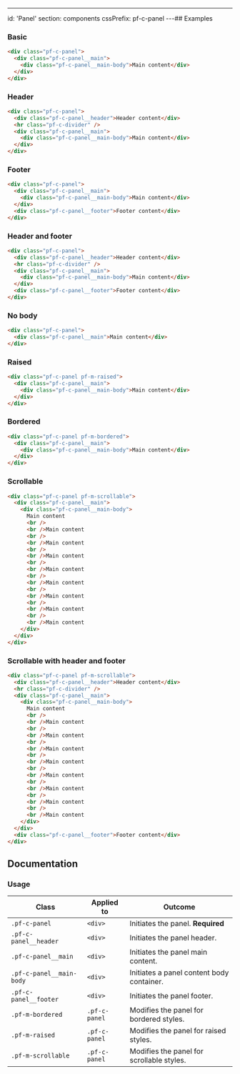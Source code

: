---
id: 'Panel'
section: components
cssPrefix: pf-c-panel
---## Examples

### Basic

```html
<div class="pf-c-panel">
  <div class="pf-c-panel__main">
    <div class="pf-c-panel__main-body">Main content</div>
  </div>
</div>

```

### Header

```html
<div class="pf-c-panel">
  <div class="pf-c-panel__header">Header content</div>
  <hr class="pf-c-divider" />
  <div class="pf-c-panel__main">
    <div class="pf-c-panel__main-body">Main content</div>
  </div>
</div>

```

### Footer

```html
<div class="pf-c-panel">
  <div class="pf-c-panel__main">
    <div class="pf-c-panel__main-body">Main content</div>
  </div>
  <div class="pf-c-panel__footer">Footer content</div>
</div>

```

### Header and footer

```html
<div class="pf-c-panel">
  <div class="pf-c-panel__header">Header content</div>
  <hr class="pf-c-divider" />
  <div class="pf-c-panel__main">
    <div class="pf-c-panel__main-body">Main content</div>
  </div>
  <div class="pf-c-panel__footer">Footer content</div>
</div>

```

### No body

```html
<div class="pf-c-panel">
  <div class="pf-c-panel__main">Main content</div>
</div>

```

### Raised

```html
<div class="pf-c-panel pf-m-raised">
  <div class="pf-c-panel__main">
    <div class="pf-c-panel__main-body">Main content</div>
  </div>
</div>

```

### Bordered

```html
<div class="pf-c-panel pf-m-bordered">
  <div class="pf-c-panel__main">
    <div class="pf-c-panel__main-body">Main content</div>
  </div>
</div>

```

### Scrollable

```html
<div class="pf-c-panel pf-m-scrollable">
  <div class="pf-c-panel__main">
    <div class="pf-c-panel__main-body">
      Main content
      <br />
      <br />Main content
      <br />
      <br />Main content
      <br />
      <br />Main content
      <br />
      <br />Main content
      <br />
      <br />Main content
      <br />
      <br />Main content
      <br />
      <br />Main content
      <br />
      <br />Main content
    </div>
  </div>
</div>

```

### Scrollable with header and footer

```html
<div class="pf-c-panel pf-m-scrollable">
  <div class="pf-c-panel__header">Header content</div>
  <hr class="pf-c-divider" />
  <div class="pf-c-panel__main">
    <div class="pf-c-panel__main-body">
      Main content
      <br />
      <br />Main content
      <br />
      <br />Main content
      <br />
      <br />Main content
      <br />
      <br />Main content
      <br />
      <br />Main content
      <br />
      <br />Main content
      <br />
      <br />Main content
      <br />
      <br />Main content
    </div>
  </div>
  <div class="pf-c-panel__footer">Footer content</div>
</div>

```

## Documentation

### Usage

| Class                    | Applied to    | Outcome                                   |
| ------------------------ | ------------- | ----------------------------------------- |
| `.pf-c-panel`            | `<div>`       | Initiates the panel. **Required**         |
| `.pf-c-panel__header`    | `<div>`       | Initiates the panel header.               |
| `.pf-c-panel__main`      | `<div>`       | Initiates the panel main content.         |
| `.pf-c-panel__main-body` | `<div>`       | Initiates a panel content body container. |
| `.pf-c-panel__footer`    | `<div>`       | Initiates the panel footer.               |
| `.pf-m-bordered`         | `.pf-c-panel` | Modifies the panel for bordered styles.   |
| `.pf-m-raised`           | `.pf-c-panel` | Modifies the panel for raised styles.     |
| `.pf-m-scrollable`       | `.pf-c-panel` | Modifies the panel for scrollable styles. |
